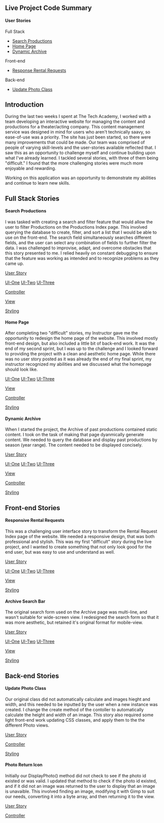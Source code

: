 ## Live Project Code Summary

#### User Stories
Full Stack 

* [Search Productions](#search-productions) 
* [Home Page](#home-page)
* [Dynamic Archive](#dynamic-archive)

Front-end
* [Response Rental Requests](#responsive-rental-requests)

Back-end
* [Update Photo Class](#update-photo-class)


## Introduction

During the last two weeks I spent at The Tech Academy, I worked with a team developing an interactive website for managing the content and productions for a theater/acting company. This content management service was designed in mind for users who aren't technically saavy, so ease-of-use was a priority. The site has just been started, so there were many improvements that could be made. Our team was comprised of people of varying skill-levels and the user-stories available reflected that. I saw this as an opportunity to challenge myself and continue building upon what I've already learned. I tackled several stories, with three of them being "difficult." I found that the more challenging stories were much more enjoyable and rewarding. 

Working on this application was an opportunity to demonstrate my abilities and continue to learn new skills. 



## Full Stack Stories

#### Search Productions
I was tasked with creating a search and filter feature that would allow the user to filter Productions on the Productions Index page. 
This involved querying the database to create, filter, and sort a list that I would be able to use on the front-end. The search field
simultaneously searches different fields, and the user can select any combination of fields to further filter the data. I was challenged to improvise, adapt, and overcome obstacles that this story presented to me. I relied heavily on constant debugging to ensure that the feature was working as intended and to recognize problems as they came up.

[User Story](Projects/Productions-Search-Feature/User-Story.png?raw=true)

[UI-One](Projects/Productions-Search-Feature/Search-Feature-1.png?raw=true) [UI-Two](Projects/Productions-Search-Feature/Search-Feature-2.png?raw=true) [UI-Three](Projects/Productions-Search-Feature/Search-Feature-3.png?raw=true)

[Controller](Projects/Productions-Search-Feature/controller.md)

[View](Projects/Productions-Search-Feature/view.md)

[Styling](Projects/Productions-Search-Feature/css.md)


#### Home Page
After completing two "difficult" stories, my Instructor gave me the opportunity to redesign the home page of the website. This involved mostly front-end design, but also included a little bit of back-end work. It was the end of my second sprint, but I was up to the challenge and I looked forward to providing the project with a clean and aesthetic home page. While there was no user story posted as it was already the end of my final sprint, my instructor recognized my abilities and we discussed what the homepage should look like.

[UI-One](Projects/Home-Page/Home-Page-1.png?raw=true) [UI-Two](Projects/Home-Page/Home-Page-2.png?raw=true) [UI-Three](Projects/Home-Page/Home-Page-3.png?raw=true)

[View](Projects/Home-Page/view.md)

[Controller](Projects/Home-Page/controller.md)

[Styling](Projects/Home-Page/css.md)

#### Dynamic Archive
When I started the project, the Archive of past productions contained static content. I took on the task of making that page dyanmically generate content. We needed to query the database and display past productions by season (year range). The content needed to be displayed concisely.

[User Story](Projects/Dynamic-Archive/User-Story.png?raw=true)

[UI-One](Projects/Dynamic-Archive/Dynamic-Archive-1.png?raw=true) [UI-Two](Projects/Dynamic-Archive/Dynamic-Archive-2.png?raw=true) [UI-Three](Projects/Dynamic-Archive/Dynamic-Archive-3.png?raw=true)

[View](Projects/Dynamic-Archive/view.md)

[Controller](Projects/Dynamic-Archive/controller.md)

[Styling](Projects/Dynamic-Archive/css.md)


## Front-end Stories

#### Responsive Rental Requests
This was a challenging user interface story to transform the Rental Request Index page of the website. We needed a responsive design, that was both professional and stylish. This was my first "difficult" story during the live project, and I wanted to create something that not only look good for the end user, but was easy to use and understand as well.

[User Story](Projects/Responsive-Rental-Request/User-Story.png?raw=true)

[UI-One](Projects/Responsive-Rental-Request/Responsive-Rental-Request-1.png?raw=true) [UI-Two](Projects/Responsive-Rental-Request/Responsive-Rental-Request-2.png?raw=true) [UI-Three](Projects/Responsive-Rental-Request/Responsive-Rental-Request-3.png?raw=true)

[View](Projects/Responsive-Rental-Request/view.md)

[Styling](Projects/Responsive-Rental-Request/css.md)

#### Archive Search Bar
The original search form used on the Archive page was multi-line, and wasn't suitable for wide-screen view. I redesigned the search form so that it was more aesthetic, but retained it's original format for mobile-view.

[User Story](Projects/Archive-Search-Bar/User-Story.png?raw=true)

[UI-One](Projects/Archive-Search-Bar/Archive-Search-Bar-1.png?raw=true) [UI-Two](Projects/Archive-Search-Bar/Archive-Search-Bar-2.png?raw=true) [UI-Three](Projects/Archive-Search-Bar/Archive-Search-Bar-3.png?raw=true)

[View](Projects/Archive-Search-Bar/view.md)

[Styling](Projects/Archive-Search-Bar/css.md)





## Back-end Stories

#### Update Photo Class
Our original class did not automatically calculate and images hieght and width, and this needed to be inputted by the user when a new instance was created. I change the create method of the contoller to automatically calculate the height and width of an image. This story also required some light front-end work updating CSS classes, and apply them to the the different Photo views.

[User Story](Projects/Update-Photo-Class/User-Story.png?raw=true)

[Controller](Projects/Update-Photo-Class/controller.md)

[Styling](Projects/Update-Photo-Class/css.md)

#### Photo Return Icon
Initially our DisplayPhoto() method did not check to see if the photo id existed or was valid. I updated that method to check if the photo id existed, and if it did not an image was returned to the user to display that an image is unavaible. This involved finding an image, modifying it with Gimp to suit our needs, converting it into a byte array, and then returning it to the view.

[User Story](Projects/Photo-Return-Icon/User-Story.png?raw=true)

[Controller](Projects/Photo-Return-Icon/controller.md)


